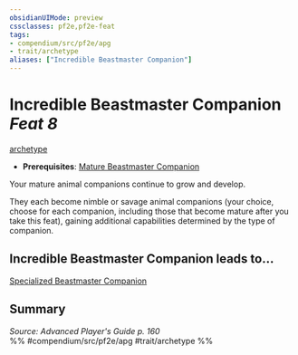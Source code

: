 ```yaml
---
obsidianUIMode: preview
cssclasses: pf2e,pf2e-feat
tags:
- compendium/src/pf2e/apg
- trait/archetype
aliases: ["Incredible Beastmaster Companion"]
---
```

# Incredible Beastmaster Companion  *Feat 8*  
[archetype](rules/traits/archetype.md "Archetype Feat Trait")  

- **Prerequisites**: [Mature Beastmaster Companion](compendium/feats/mature-beastmaster-companion-apg.md)

Your mature animal companions continue to grow and develop.

They each become nimble or savage animal companions (your choice, choose for each companion, including those that become mature after you take this feat), gaining additional capabilities determined by the type of companion.

## Incredible Beastmaster Companion leads to...

[Specialized Beastmaster Companion](compendium/feats/specialized-beastmaster-companion-apg.md)

## Summary

*Source: Advanced Player's Guide p. 160*  
%% #compendium/src/pf2e/apg #trait/archetype %%